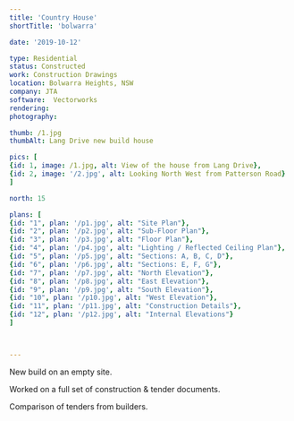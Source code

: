 ```yaml
---
title: 'Country House'
shortTitle: 'bolwarra'

date: '2019-10-12'

type: Residential
status: Constructed
work: Construction Drawings
location: Bolwarra Heights, NSW
company: JTA
software:  Vectorworks
rendering: 
photography: 

thumb: /1.jpg
thumbAlt: Lang Drive new build house

pics: [
{id: 1, image: /1.jpg, alt: View of the house from Lang Drive},
{id: 2, image: '/2.jpg', alt: Looking North West from Patterson Road}
]

north: 15

plans: [
{id: "1", plan: '/p1.jpg', alt: "Site Plan"},
{id: "2", plan: '/p2.jpg', alt: "Sub-Floor Plan"},
{id: "3", plan: '/p3.jpg', alt: "Floor Plan"},
{id: "4", plan: '/p4.jpg', alt: "Lighting / Reflected Ceiling Plan"},
{id: "5", plan: '/p5.jpg', alt: "Sections: A, B, C, D"},
{id: "6", plan: '/p6.jpg', alt: "Sections: E, F, G"},
{id: "7", plan: '/p7.jpg', alt: "North Elevation"},
{id: "8", plan: '/p8.jpg', alt: "East Elevation"},
{id: "9", plan: '/p9.jpg', alt: "South Elevation"},
{id: "10", plan: '/p10.jpg', alt: "West Elevation"},
{id: "11", plan: '/p11.jpg', alt: "Construction Details"},
{id: "12", plan: '/p12.jpg', alt: "Internal Elevations"}
]



---
```


New build on an empty site. 

Worked on a full set of construction & tender documents.

Comparison of tenders from builders.